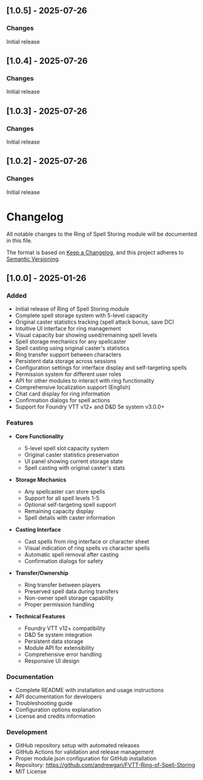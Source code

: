 ## [1.0.5] - 2025-07-26

### Changes
Initial release

## [1.0.4] - 2025-07-26

### Changes
Initial release

## [1.0.3] - 2025-07-26

### Changes
Initial release

## [1.0.2] - 2025-07-26

### Changes
Initial release

# Changelog

All notable changes to the Ring of Spell Storing module will be documented in this file.

The format is based on [Keep a Changelog](https://keepachangelog.com/en/1.0.0/),
and this project adheres to [Semantic Versioning](https://semver.org/spec/v2.0.0.html).

## [1.0.0] - 2025-01-26

### Added
- Initial release of Ring of Spell Storing module
- Complete spell storage system with 5-level capacity
- Original caster statistics tracking (spell attack bonus, save DC)
- Intuitive UI interface for ring management
- Visual capacity bar showing used/remaining spell levels
- Spell storage mechanics for any spellcaster
- Spell casting using original caster's statistics
- Ring transfer support between characters
- Persistent data storage across sessions
- Configuration settings for interface display and self-targeting spells
- Permission system for different user roles
- API for other modules to interact with ring functionality
- Comprehensive localization support (English)
- Chat card display for ring information
- Confirmation dialogs for spell actions
- Support for Foundry VTT v12+ and D&D 5e system v3.0.0+

### Features
- **Core Functionality**
  - 5-level spell slot capacity system
  - Original caster statistics preservation
  - UI panel showing current storage state
  - Spell casting with original caster's stats

- **Storage Mechanics**
  - Any spellcaster can store spells
  - Support for all spell levels 1-5
  - Optional self-targeting spell support
  - Remaining capacity display
  - Spell details with caster information

- **Casting Interface**
  - Cast spells from ring interface or character sheet
  - Visual indication of ring spells vs character spells
  - Automatic spell removal after casting
  - Confirmation dialogs for safety

- **Transfer/Ownership**
  - Ring transfer between players
  - Preserved spell data during transfers
  - Non-owner spell storage capability
  - Proper permission handling

- **Technical Features**
  - Foundry VTT v12+ compatibility
  - D&D 5e system integration
  - Persistent data storage
  - Module API for extensibility
  - Comprehensive error handling
  - Responsive UI design

### Documentation
- Complete README with installation and usage instructions
- API documentation for developers
- Troubleshooting guide
- Configuration options explanation
- License and credits information

### Development
- GitHub repository setup with automated releases
- GitHub Actions for validation and release management
- Proper module.json configuration for GitHub installation
- Repository: https://github.com/andrewgari/FVTT-Ring-of-Spell-Storing
- MIT License
